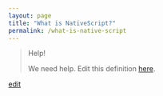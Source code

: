 ```yaml
---
layout: page
title: "What is NativeScript?"
permalink: /what-is-native-script
---
```


> Help! 
> 
> We need help. Edit this definition <a href="https://github.com/and-digital/tech-definitions/blob/master/definitions/mobile/native-script.md">here</a>.

<p class="edit-term"><a href="https://github.com/and-digital/tech-definitions/blob/master/definitions/mobile/native-script.md">edit</a></p>
